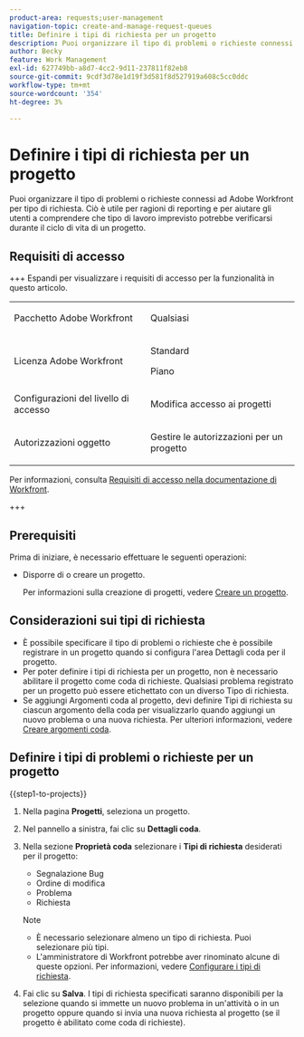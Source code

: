 ```yaml
---
product-area: requests;user-management
navigation-topic: create-and-manage-request-queues
title: Definire i tipi di richiesta per un progetto
description: Puoi organizzare il tipo di problemi o richieste connessi ad Adobe Workfront per tipo di richiesta.
author: Becky
feature: Work Management
exl-id: 627749bb-a8d7-4cc2-9d11-237811f82eb8
source-git-commit: 9cdf3d78e1d19f3d581f8d527919a608c5cc0ddc
workflow-type: tm+mt
source-wordcount: '354'
ht-degree: 3%

---
```


# Definire i tipi di richiesta per un progetto

<!-- Audited: 6/2025 -->

Puoi organizzare il tipo di problemi o richieste connessi ad Adobe Workfront per tipo di richiesta. Ciò è utile per ragioni di reporting e per aiutare gli utenti a comprendere che tipo di lavoro imprevisto potrebbe verificarsi durante il ciclo di vita di un progetto.

## Requisiti di accesso

+++ Espandi per visualizzare i requisiti di accesso per la funzionalità in questo articolo.

<table style="table-layout:auto"> 
 <col> 
 <col> 
 <tbody> 
  <tr> 
   <td role="rowheader">Pacchetto Adobe Workfront</td> 
   <td> <p>Qualsiasi</p> </td> 
  </tr> 
  <tr> 
   <td role="rowheader">Licenza Adobe Workfront</td> 
   <td>
    <p>Standard</p>
    <p>Piano</p></td>  
  </tr> 
  <tr> 
   <td role="rowheader">Configurazioni del livello di accesso</td> 
   <td> <p>Modifica accesso ai progetti</p></td> 
  </tr> 
  <tr> 
   <td role="rowheader">Autorizzazioni oggetto</td> 
   <td> <p>Gestire le autorizzazioni per un progetto</p></td> 
  </tr> 
 </tbody> 
</table>

Per informazioni, consulta [Requisiti di accesso nella documentazione di Workfront](/help/quicksilver/administration-and-setup/add-users/access-levels-and-object-permissions/access-level-requirements-in-documentation.md).

+++

## Prerequisiti

Prima di iniziare, è necessario effettuare le seguenti operazioni:

* Disporre di o creare un progetto.

  Per informazioni sulla creazione di progetti, vedere [Creare un progetto](../../../manage-work/projects/create-projects/create-project.md).

## Considerazioni sui tipi di richiesta

* È possibile specificare il tipo di problemi o richieste che è possibile registrare in un progetto quando si configura l&#39;area Dettagli coda per il progetto.
* Per poter definire i tipi di richiesta per un progetto, non è necessario abilitare il progetto come coda di richieste. Qualsiasi problema registrato per un progetto può essere etichettato con un diverso Tipo di richiesta.
* Se aggiungi Argomenti coda al progetto, devi definire Tipi di richiesta su ciascun argomento della coda per visualizzarlo quando aggiungi un nuovo problema o una nuova richiesta. Per ulteriori informazioni, vedere [Creare argomenti coda](../../../manage-work/requests/create-and-manage-request-queues/create-queue-topics.md).

## Definire i tipi di problemi o richieste per un progetto

{{step1-to-projects}}

1. Nella pagina **Progetti**, seleziona un progetto.
1. Nel pannello a sinistra, fai clic su **Dettagli coda**.
1. Nella sezione **Proprietà coda** selezionare i **Tipi di richiesta** desiderati per il progetto:
   * Segnalazione Bug
   * Ordine di modifica
   * Problema
   * Richiesta

   >[!NOTE]
   >
   >* È necessario selezionare almeno un tipo di richiesta. Puoi selezionare più tipi.
   >* L&#39;amministratore di Workfront potrebbe aver rinominato alcune di queste opzioni. Per informazioni, vedere [Configurare i tipi di richiesta](../../../administration-and-setup/set-up-workfront/configure-system-defaults/configure-request-types.md).

1. Fai clic su **Salva**. I tipi di richiesta specificati saranno disponibili per la selezione quando si immette un nuovo problema in un&#39;attività o in un progetto oppure quando si invia una nuova richiesta al progetto (se il progetto è abilitato come coda di richieste).
